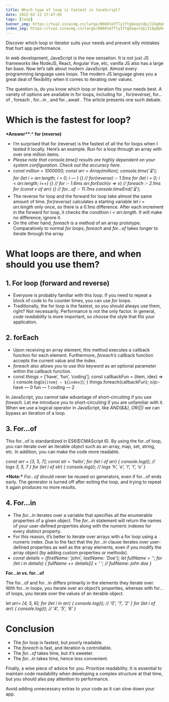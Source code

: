 ```yaml
---
title: Which type of loop is fastest in JavaScript?
date: 2022-02-13 17:47:05
tags: [loop]
banner_img: https://tva2.sinaimg.cn/large/0060lm7Tly1ftg6oquldpj318g0p04ak.jpg
index_img: https://tva2.sinaimg.cn/large/0060lm7Tly1ftg6oquldpj318g0p04ak.jpg
---
```


Discover which loop or iterator suits your needs and prevent silly mistakes that hurt app performance.

In web development, JavaScript is the new sensation. It is not just JS frameworks like NodeJS, React, Angular Vue, etc, vanilla JS also has a large fan base. Now let’s talk about modern JavaScript. Almost every programming language uses loops. The modern JS language gives you a great deal of flexibility when it comes to iterating over values.

The question is, do you know which loop or iteration fits your needs best. A variety of options are available in for loops, including for , for(reverse), for…of , foreach , for…in , and for…await . The article presents one such debate.

# Which is the fastest for loop?

**\*Answer\*\***:\* **for (reverse)**

- I’m surprised that for (reverse) is the fastest of all the for loops when I tested it locally. Here’s an example. Run for a loop through an array with over one million items.
- _Please note that console.time() results are highly dependent on your system configuration. Check out the accuracy here._
- _const million = 1000000;
  const arr = Array(million);
  console.time(‘⏳’);
  for (let i = arr.length; i > 0; i — ) {} // for(reverse) :- 1.5ms
  for (let i = 0; i < arr.length; i++) {} // for :- 1.6ms
  arr.forEach(v => v) // foreach :- 2.1ms
  for (const v of arr) {} // for…of :- 11.7ms
  console.timeEnd(‘⏳’);_
- The reverse for loop and the forward for loop take almost the same amount of time. _for(reverse)_ calculates a starting variable let _i = arr.length_ only once, so there is a 0.1ms difference. After each increment in the forward for loop, it checks the condition _i < arr.length._ It will make no difference, ignore it.
- On the other hand, _foreach_ is a method of an array prototype. Comparatively to normal _for loops_, _foreach_ and _for…of_ takes longer to iterate through the array.

# What loops are there, and when should you use them?

## 1. For loop (forward and reverse)

- Everyone is probably familiar with this loop. If you need to repeat a block of code to fix counter times, you can use _for_ loops.
- Traditionally, the for loop is the fastest, so you should always use them, right? Not necessarily. Performance is not the only factor. In general, _code readability_ is more important, so choose the style that fits your application.

## 2. forEach

- Upon receiving an array element, this method executes a callback function for each element. Furthermore, _foreach’s_ callback function accepts the current value and the index.
- _foreach_ also allows you to use _this_ keyword as an optional parameter within the callback function.
- const things = [‘have’, ‘fun’, ‘coding’];
  const callbackFun = (item, idex) => {
  console.log(`${item} — ${index}`);
  }
  things.foreach(callbackFun);
  o/p:- have — 0
  fun — 1
  coding — 2

In JavaScript, you cannot take advantage of short-circuiting if you use _foreach_. Let me introduce you to short-circuiting if you are unfamiliar with it. When we use a logical operator in JavaScript, like _AND(&&)_, _OR(||)_ we can bypass an iteration of a loop.

## 3. For…of

This for…of is standardized in ES6(ECMAScript 6). By using the for..of loop, you can iterate over an iterable object such as an array, map, set, string, etc. In addition, you can make the code more readable.

_const arr = [3, 5, 7];
const str = ‘hello’;
for (let i of arr) {
console.log(i); // logs 3, 5, 7
}
for (let i of str) {
console.log(i); // logs ‘h’, ‘e’, ‘l’, ‘l’, ‘o’
}_

**\*Note:\*** _For…of_ should never be reused on generators, even if for…of ends early. The generator is turned off after exiting the loop, and trying to repeat it again produces no more results.

## 4. For…in

- The _for…in_ iterates over a variable that specifies all the enumerable properties of a given object. The _for…in_ statement will return the names of your user-defined properties along with the numeric indexes for every distinct property.
- For this reason, it’s better to iterate over arrays with a for loop using a numeric index. Due to the fact that the _for…in_ clause iterates over user-defined properties as well as the array elements, even if you modify the array object (by adding custom properties or methods).
- _const details = {firstName: ‘john’, lastName: ‘Doe’};
  let fullName = ‘’;
  for (let i in details) {
  fullName += details[i] + ‘ ‘; // fullName: john doe
  }_

**For…in vs. for…of**

The for…of and for…in differs primarily in the elements they iterate over. With for…in loops, you iterate over an object’s properties, whereas with for…of loops, you iterate over the values of an iterable object.

_let arr= [4, 5, 6];
for (let i in arr) {
console.log(i); // ‘0’, ‘1’, ‘2’
}
for (let i of arr) {
console.log(i); // ‘4’, ‘5’, ‘6’
}_

# Conclusion

- The _for_ loop is fastest, but poorly readable.
- The _foreach_ is fast, and iteration is controllable.
- The _for…of_ takes time, but it’s sweeter.
- The _for…in_ takes time, hence less convenient.

Finally, a wise piece of advice for you. Prioritize readability. It is essential to maintain code readability when developing a complex structure at that time, but you should also pay attention to performance.

Avoid adding unnecessary extras to your code as it can slow down your app.
